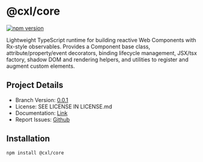 # @cxl/core 
	
[![npm version](https://badge.fury.io/js/%40cxl%2Fcore.svg)](https://badge.fury.io/js/%40cxl%2Fcore)

Lightweight TypeScript runtime for building reactive Web Components with Rx-style observables. Provides a Component base class, attribute/property/event decorators, binding lifecycle management, JSX/tsx factory, shadow DOM and rendering helpers, and utilities to register and augment custom elements.

## Project Details

-   Branch Version: [0.0.1](https://npmjs.com/package/@cxl/core/v/0.0.1)
-   License: SEE LICENSE IN LICENSE.md
-   Documentation: [Link](https://cxlio.github.io/cxl/core)
-   Report Issues: [Github](https://github.com/cxlio/open/issues)

## Installation

	npm install @cxl/core

